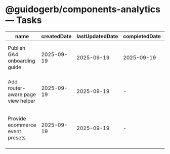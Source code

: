 # @guidogerb/components-analytics — Tasks

| name | createdDate | lastUpdatedDate | completedDate | status | description |
| --- | --- | --- | --- | --- | --- |
| Publish GA4 onboarding guide | 2025-09-19 | 2025-09-19 | 2025-09-19 | complete | Documented measurement ID setup, provider wiring, and hook usage in the README. |
| Add router-aware page view helper | 2025-09-19 | 2025-09-19 | - | in progress | Expose a small bridge that listens to React Router navigation and fires page views automatically. |
| Provide ecommerce event presets | 2025-09-19 | 2025-09-19 | - | todo | Ship convenience helpers for purchase/refund/add-to-cart payloads so teams log commerce flows consistently. |
